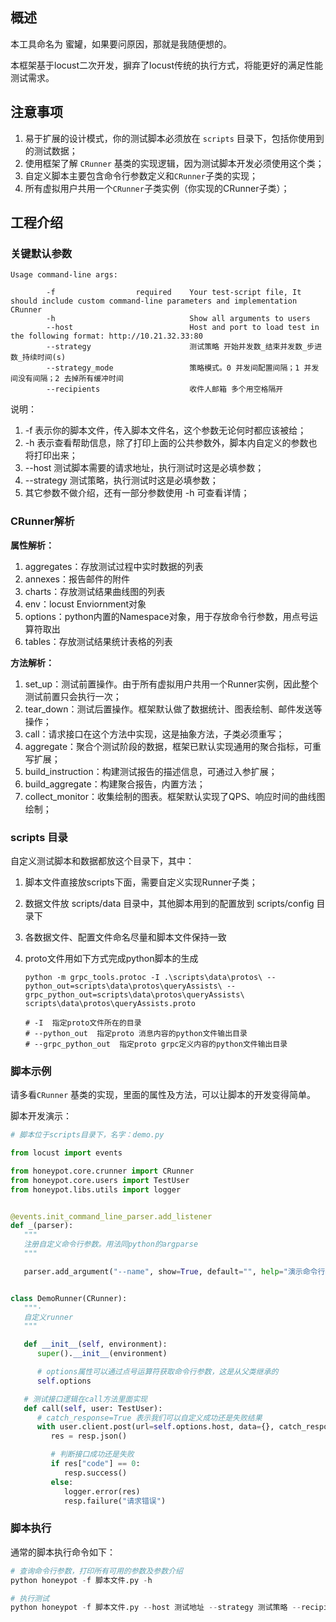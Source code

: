## 概述

本工具命名为 蜜罐，如果要问原因，那就是我随便想的。

本框架基于locust二次开发，摒弃了locust传统的执行方式，将能更好的满足性能测试需求。




## 注意事项
1. 易于扩展的设计模式，你的测试脚本必须放在 `scripts` 目录下，包括你使用到的测试数据；
2. 使用框架了解 `CRunner` 基类的实现逻辑，因为测试脚本开发必须使用这个类；
3. 自定义脚本主要包含命令行参数定义和`CRunner`子类的实现；
4. 所有虚拟用户共用一个`CRunner`子类实例（你实现的CRunner子类）；



## 工程介绍

### 关键默认参数

```shell
Usage command-line args:

        -f                  required    Your test-script file, It should include custom command-line parameters and implementation CRunner
        -h                              Show all arguments to users
        --host                          Host and port to load test in the following format: http://10.21.32.33:80
        --strategy                      测试策略 开始并发数_结束并发数_步进数_持续时间(s)
        --strategy_mode                 策略模式。0 并发间配置间隔；1 并发间没有间隔；2 去掉所有缓冲时间
        --recipients                    收件人邮箱 多个用空格隔开
```

说明：

1. -f 表示你的脚本文件，传入脚本文件名，这个参数无论何时都应该被给；
2. -h 表示查看帮助信息，除了打印上面的公共参数外，脚本内自定义的参数也将打印出来；
3. --host 测试脚本需要的请求地址，执行测试时这是必填参数；
4. --strategy 测试策略，执行测试时这是必填参数；
5. 其它参数不做介绍，还有一部分参数使用 -h 可查看详情；



### CRunner解析

**属性解析：**

1. aggregates：存放测试过程中实时数据的列表
2. annexes：报告邮件的附件
3. charts：存放测试结果曲线图的列表
4. env：locust Enviornment对象
5. options：python内置的Namespace对象，用于存放命令行参数，用点号运算符取出
6. tables：存放测试结果统计表格的列表



**方法解析：**

1. set_up：测试前置操作。由于所有虚拟用户共用一个Runner实例，因此整个测试前置只会执行一次；
2. tear_down：测试后置操作。框架默认做了数据统计、图表绘制、邮件发送等操作；
3. call：请求接口在这个方法中实现，这是抽象方法，子类必须重写；
4. aggregate：聚合个测试阶段的数据，框架已默认实现通用的聚合指标，可重写扩展；
5. build_instruction：构建测试报告的描述信息，可通过入参扩展；
6. build_aggregate：构建聚合报告，内置方法；
7. collect_monitor：收集绘制的图表。框架默认实现了QPS、响应时间的曲线图绘制；



### scripts 目录

自定义测试脚本和数据都放这个目录下，其中：

1. 脚本文件直接放scripts下面，需要自定义实现Runner子类；

2. 数据文件放 scripts/data 目录中，其他脚本用到的配置放到 scripts/config 目录下

4. 各数据文件、配置文件命名尽量和脚本文件保持一致

5. proto文件用如下方式完成python脚本的生成

   ```shell
   python -m grpc_tools.protoc -I .\scripts\data\protos\ --python_out=scripts\data\protos\queryAssists\ --grpc_python_out=scripts\data\protos\queryAssists\ scripts\data\protos\queryAssists.proto
   
   # -I  指定proto文件所在的目录
   # --python_out  指定proto 消息内容的python文件输出目录
   # --grpc_python_out  指定proto grpc定义内容的python文件输出目录
   ```


### 脚本示例

请多看`CRunner`  基类的实现，里面的属性及方法，可以让脚本的开发变得简单。

脚本开发演示：

```python
# 脚本位于scripts目录下，名字：demo.py

from locust import events

from honeypot.core.crunner import CRunner
from honeypot.core.users import TestUser
from honeypot.libs.utils import logger


@events.init_command_line_parser.add_listener
def _(parser):
   """
   注册自定义命令行参数。用法同python的argparse
   """

   parser.add_argument("--name", show=True, default="", help="演示命令行参数注册")


class DemoRunner(CRunner):
   """·
   自定义runner
   """

   def __init__(self, environment):
      super().__init__(environment)

      # options属性可以通过点号运算符获取命令行参数，这是从父类继承的
      self.options

   # 测试接口逻辑在call方法里面实现
   def call(self, user: TestUser):
      # catch_response=True 表示我们可以自定义成功还是失败结果
      with user.client.post(url=self.options.host, data={}, catch_response=True) as resp:
         res = resp.json()

         # 判断接口成功还是失败
         if res["code"] == 0:
            resp.success()
         else:
            logger.error(res)
            resp.failure("请求错误")
```



### 脚本执行

通常的脚本执行命令如下：

```python
# 查询命令行参数，打印所有可用的参数及参数介绍
python honeypot -f 脚本文件.py -h

# 执行测试
python honeypot -f 脚本文件.py --host 测试地址 --strategy 测试策略 --recipients 收件人
```

